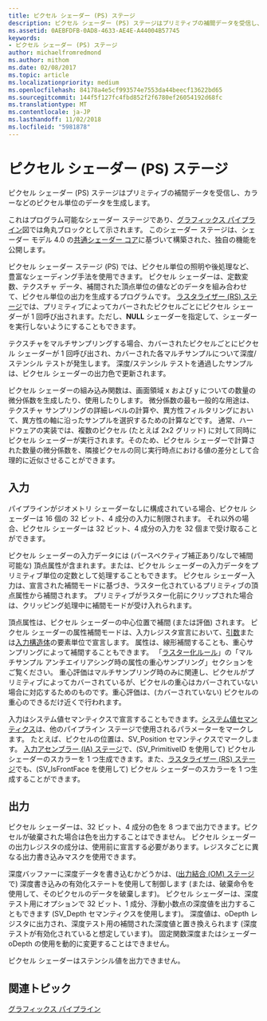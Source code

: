 ```yaml
---
title: ピクセル シェーダー (PS) ステージ
description: ピクセル シェーダー (PS) ステージはプリミティブの補間データを受信し、カラーなどのピクセル単位のデータを生成します。
ms.assetid: 0AEBFDFB-0AD8-4633-AE4E-A44004B57745
keywords:
- ピクセル シェーダー (PS) ステージ
author: michaelfromredmond
ms.author: mithom
ms.date: 02/08/2017
ms.topic: article
ms.localizationpriority: medium
ms.openlocfilehash: 84178a4e5cf993574e7553da44beecf13622bd65
ms.sourcegitcommit: 144f5f127fc4fbd852f2f6780ef26054192d68fc
ms.translationtype: MT
ms.contentlocale: ja-JP
ms.lasthandoff: 11/02/2018
ms.locfileid: "5981878"
---
```

# <a name="pixel-shader-ps-stage"></a>ピクセル シェーダー (PS) ステージ


ピクセル シェーダー (PS) ステージはプリミティブの補間データを受信し、カラーなどのピクセル単位のデータを生成します。

これはプログラム可能なシェーダー ステージであり、[グラフィックス パイプライン](graphics-pipeline.md)図では角丸ブロックとして示されます。 このシェーダー ステージは、シェーダー モデル 4.0 の[共通シェーダー コア](https://msdn.microsoft.com/library/windows/desktop/bb509580)に基づいて構築された、独自の機能を公開します。

ピクセル シェーダー ステージ (PS) では、ピクセル単位の照明や後処理など、豊富なシェーディング手法を使用できます。 ピクセル シェーダーは、定数変数、テクスチャ データ、補間された頂点単位の値などのデータを組み合わせて、ピクセル単位の出力を生成するプログラムです。 [ラスタライザー (RS) ステージ](rasterizer-stage--rs-.md)では、プリミティブによってカバーされたピクセルごとにピクセル シェーダーが 1 回呼び出されます。ただし、**NULL** シェーダーを指定して、シェーダーを実行しないようにすることもできます。

テクスチャをマルチサンプリングする場合、カバーされたピクセルごとにピクセル シェーダーが 1 回呼び出され、カバーされた各マルチサンプルについて深度/ステンシル テストが発生します。 深度/ステンシル テストを通過したサンプルは、ピクセル シェーダーの出力色で更新されます。

ピクセル シェーダーの組み込み関数は、画面領域 x および y についての数量の微分係数を生成したり、使用したりします。 微分係数の最も一般的な用途は、テクスチャ サンプリングの詳細レベルの計算や、異方性フィルタリングにおいて、異方性の軸に沿ったサンプルを選択するための計算などです。 通常、ハードウェアの実装では、複数のピクセル (たとえば 2x2 グリッド) に対して同時にピクセル シェーダーが実行されます。そのため、ピクセル シェーダーで計算された数量の微分係数を、隣接ピクセルの同じ実行時点における値の差分として合理的に近似させることができます。

## <a name="span-idinputsspanspan-idinputsspanspan-idinputsspaninputs"></a><span id="Inputs"></span><span id="inputs"></span><span id="INPUTS"></span>入力


パイプラインがジオメトリ シェーダーなしに構成されている場合、ピクセル シェーダーは 16 個の 32 ビット、4 成分の入力に制限されます。 それ以外の場合、ピクセル シェーダーは 32 ビット、4 成分の入力を 32 個まで受け取ることができます。

ピクセル シェーダーの入力データには (パースペクティブ補正あり/なしで補間可能な) 頂点属性が含まれます。または、ピクセル シェーダーの入力データをプリミティブ単位の定数として処理することもできます。 ピクセル シェーダー入力は、宣言された補間モードに基づき、ラスター化されているプリミティブの頂点属性から補間されます。 プリミティブがラスター化前にクリップされた場合は、クリッピング処理中に補間モードが受け入れられます。

頂点属性は、ピクセル シェーダーの中心位置で補間 (または評価) されます。 ピクセル シェーダーの属性補間モードは、入力レジスタ宣言において、[引数](https://msdn.microsoft.com/library/windows/desktop/bb509606)または[入力構造体](https://msdn.microsoft.com/library/windows/desktop/bb509668)の要素単位で宣言します。 属性は、線形補間することも、重心サンプリングによって補間することもできます。 「[ラスター化ルール](rasterization-rules.md)」の「マルチサンプル アンチエイリアシング時の属性の重心サンプリング」セクションをご覧ください。 重心評価はマルチサンプリング時のみに関連し、ピクセルがプリミティブによってカバーされているが、ピクセルの重心はカバーされていない場合に対応するためのものです。重心評価は、(カバーされていない) ピクセルの重心のできるだけ近くで行われます。

入力はシステム値セマンティクスで宣言することもできます。[システム値セマンティクス](https://msdn.microsoft.com/library/windows/desktop/bb509647)は、他のパイプライン ステージで使用されるパラメーターをマークします。 たとえば、ピクセルの位置は、SV\_Position セマンティクスでマークします。 [入力アセンブラー (IA) ステージ](input-assembler-stage--ia-.md)で、(SV\_PrimitiveID を使用して) ピクセル シェーダーのスカラーを 1 つ生成できます。また、[ラスタライザー (RS) ステージ](rasterizer-stage--rs-.md)でも、(SV\_IsFrontFace を使用して) ピクセル シェーダーのスカラーを 1 つ生成することができます。

## <a name="span-idoutputsspanspan-idoutputsspanspan-idoutputsspanoutputs"></a><span id="Outputs"></span><span id="outputs"></span><span id="OUTPUTS"></span>出力


ピクセル シェーダーは、32 ビット、4 成分の色を 8 つまで出力できます。ピクセルが破棄された場合は色を出力することはできません。 ピクセル シェーダーの出力レジスタの成分は、使用前に宣言する必要があります。レジスタごとに異なる出力書き込みマスクを使用できます。

深度バッファーに深度データを書き込むかどうかは、([出力結合 (OM) ステージ](output-merger-stage--om-.md)で) 深度書き込みの有効化ステートを使用して制御します (または、破棄命令を使用して、そのピクセルのデータを破棄します)。 ピクセル シェーダーは、深度テスト用にオプションで 32 ビット、1 成分、浮動小数点の深度値を出力することもできます (SV\_Depth セマンティクスを使用します)。 深度値は、oDepth レジスタに出力され、深度テスト用の補間された深度値と置き換えられます (深度テストが有効化されていると想定しています)。 固定関数深度またはシェーダー oDepth の使用を動的に変更することはできません。

ピクセル シェーダーはステンシル値を出力できません。

## <a name="span-idrelated-topicsspanrelated-topics"></a><span id="related-topics"></span>関連トピック


[グラフィックス パイプライン](graphics-pipeline.md)

 

 




